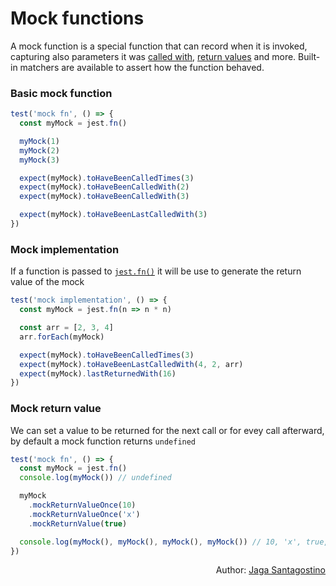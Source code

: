# Mock functions

A mock function is a special function that can record when it is invoked, capturing also parameters it was [called with](https://jestjs.io/docs/en/expect#tohavebeencalledwitharg1-arg2-), [return values](https://jestjs.io/docs/en/expect#tohavereturned) and more. Built-in matchers are available to assert how the function behaved.

### Basic mock function

```js
test('mock fn', () => {
  const myMock = jest.fn()

  myMock(1)
  myMock(2)
  myMock(3)

  expect(myMock).toHaveBeenCalledTimes(3)
  expect(myMock).toHaveBeenCalledWith(2)
  expect(myMock).toHaveBeenCalledWith(3)

  expect(myMock).toHaveBeenLastCalledWith(3)
})
```

### Mock implementation

If a function is passed to [`jest.fn()`](https://jestjs.io/docs/en/mock-functions) it will be use to generate the return value of the mock

```js
test('mock implementation', () => {
  const myMock = jest.fn(n => n * n)

  const arr = [2, 3, 4]
  arr.forEach(myMock)

  expect(myMock).toHaveBeenCalledTimes(3)
  expect(myMock).toHaveBeenLastCalledWith(4, 2, arr)
  expect(myMock).lastReturnedWith(16)
})
```

### Mock return value

We can set a value to be returned for the next call or for evey call afterward, by default a mock function returns `undefined`

```js
test('mock fn', () => {
  const myMock = jest.fn()
  console.log(myMock()) // undefined

  myMock
    .mockReturnValueOnce(10)
    .mockReturnValueOnce('x')
    .mockReturnValue(true)

  console.log(myMock(), myMock(), myMock(), myMock()) // 10, 'x', true, true
})
```

<p style='text-align: right;'>Author: <a href="../about-us.md#jaga-santagostino">Jaga Santagostino</a></p>
